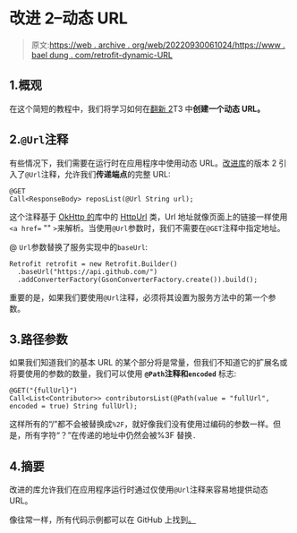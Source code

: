 # 改进 2–动态 URL

> 原文:[https://web . archive . org/web/20220930061024/https://www . bael dung . com/retrofit-dynamic-URL](https://web.archive.org/web/20220930061024/https://www.baeldung.com/retrofit-dynamic-url)

## 1.概观

在这个简短的教程中，我们将学习如何在[翻新 2](/web/20220627082636/https://www.baeldung.com/retrofit)T3 中**创建一个动态 URL。**

## 2.`@Url`注释

有些情况下，我们需要在运行时在应用程序中使用动态 URL。[改进库](https://web.archive.org/web/20220627082636/https://search.maven.org/search?q=g:%20com.squareup.retrofit2%20AND%20a:%20retrofit)的版本 2 引入了`@Url`注释，允许我们**传递端点**的完整 URL:

```
@GET
Call<ResponseBody> reposList(@Url String url);
```

这个注释基于 [OkHttp 的](https://web.archive.org/web/20220627082636/https://search.maven.org/search?q=g:com.squareup.okhttp3%20AND%20a:okhttp)库中的 [HttpUrl](https://web.archive.org/web/20220627082636/https://square.github.io/okhttp/4.x/okhttp/okhttp3/-http-url/) 类，Url 地址就像页面上的链接一样使用`<a href=` "" `>`来解析。当使用`@Url`参数时，我们不需要在`@GET`注释中指定地址。

@ `Url`参数替换了服务实现中的`baseUrl`:

```
Retrofit retrofit = new Retrofit.Builder()
  .baseUrl("https://api.github.com/")
  .addConverterFactory(GsonConverterFactory.create()).build();
```

重要的是，如果我们要使用`@Url`注释，必须将其设置为服务方法中的第一个参数。

## 3.路径参数

如果我们知道我们的基本 URL 的某个部分将是常量，但我们不知道它的扩展名或将要使用的参数的数量，我们可以使用 **`@Path`注释和`encoded`** 标志:

```
@GET("{fullUrl}")
Call<List<Contributor>> contributorsList(@Path(value = "fullUrl", encoded = true) String fullUrl);
```

这样所有的“/”都不会被替换成`%2F`，就好像我们没有使用过编码的参数一样。但是，所有字符“？”在传递的地址中仍然会被%3F 替换`.`

## 4.摘要

改进的库允许我们在应用程序运行时通过仅使用`@Url`注释来容易地提供动态 URL。

像往常一样，所有代码示例都可以在 GitHub 上找到[。](https://web.archive.org/web/20220627082636/https://github.com/eugenp/tutorials/tree/master/libraries-http-2)